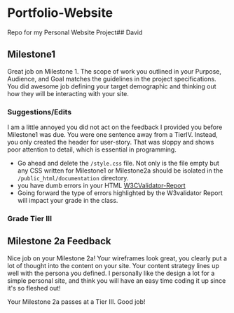 # Portfolio-Website
Repo for my Personal Website Project## David

## Milestone1
Great job on Milestone 1. The scope of work you outlined in your Purpose, Audience, and Goal matches the guidelines in the project specifications. You did awesome job defining your target demographic and thinking out how they will be interacting with your site.

### Suggestions/Edits
I am a little annoyed you did not act on the feedback I provided you before Milestone1 was due. You were one sentence away from a TierIV. Instead, you only created the header for user-story. That was sloppy and shows poor attention to detail, which is essential in programming.

*  Go ahead and delete the `/style.css` file. Not only is the file empty but any CSS written for Milestone1 or Milestone2a should be isolated in the `/public_html/documentation` directory.
* you have dumb errors in your HTML [W3CValidator-Report](https://validator.w3.org/nu/?showsource=yes&showoutline=yes&showimagereport=yes&doc=https%3A%2F%2Fbootcamp-coders.cnm.edu%2F~dsanderson3%2FPWP%2Fdocumentation%2Fmilestone-1.php)
 * Going forward the type of errors highlighted by the W3validator Report will impact your grade in the class. 
 ### Grade Tier III

## Milestone 2a Feedback
Nice job on your Milestone 2a! Your wireframes look great, you clearly put a lot of thought into the content on your site. Your content strategy lines up well with the persona you defined. I personally like the design a lot for a simple personal site, and think you will have an easy time coding it up since it's so fleshed out!

Your Milestone 2a passes at a Tier III. Good job!
